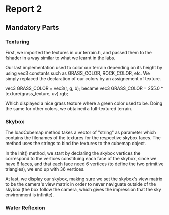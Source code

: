 # Report 2
## Mandatory Parts

### Texturing
First, we imported the textures in our terrain.h, and passed them to the fshader in a way similar to what we learnt in the labs.

Our last implementation used to color our terrain depending on its height by using vec3 constants such as GRASS_COLOR, ROCK_COLOR, etc.
We simply replaced the declaration of our colors by an assignement of texture.

vec3 GRASS_COLOR = vec3(r, g, b);
became
vec3 GRASS_COLOR = 255.0 * texture(grass_texture, uv).rgb;

Which displayed a nice grass texture where a green color used to be.
Doing the same for other colors, we obtained a full-textured terrain.

### Skybox
The loadCubemap method takes a vector of "string" as parameter which contains the filenames of the textures for the respective skybox faces. The method uses the strings to bind the textures to the cubemap object.

In the Init() method, we start by declaring the skybox vertices the correspond to the vertices constituing each face of the skybox, since we have 6 faces, and that each face need 6 vertices (to define the two primitive triangles), we end up with 36 vertices.

At last, we display our skybox, making sure we set the skybox's view matrix to be the camera's view matrix in order to never naviguate outside of the skybox (the box follow the camera, which gives the impression that the sky environment is infinite).


### Water Reflexion
